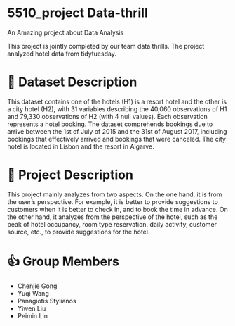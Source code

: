 
# 5510_project Data-thrill

An Amazing project about Data Analysis

This project is jointly completed by our team data thrills. The project analyzed hotel data from tidytuesday.

# 📝 Dataset Description

This dataset contains one of the hotels (H1) is a resort hotel and the other is a city hotel (H2), with 31 variables describing the 40,060 observations of H1 and 79,330 observations of H2 (with 4 null values). Each observation represents a hotel booking. The dataset comprehends bookings due to arrive between the 1st of July of 2015 and the 31st of August 2017, including bookings that effectively arrived and bookings that were canceled. The city hotel is located in Lisbon and the resort in Algarve.

# 🎯 Project Description

This project mainly analyzes from two aspects. On the one hand, it is from the user’s perspective. For example, it is better to provide suggestions to customers when it is better to check in, and to book the time in advance. On the other hand, it analyzes from the perspective of the hotel, such as the peak of hotel occupancy, room type reservation, daily activity, customer source, etc., to provide suggestions for the hotel.

# 👍 Group Members

* Chenjie Gong 
* Yuqi Wang 
* Panagiotis Stylianos 
* Yiwen Liu 
* Peimin Lin
